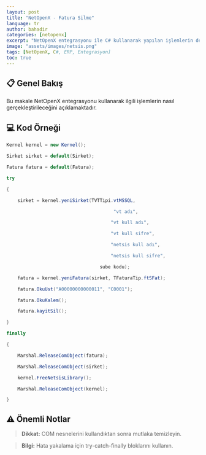 ```yaml
---
layout: post
title: "NetOpenX - Fatura Silme"
language: tr
author: bahadir
categories: [netopenx]
excerpt: "NetOpenX entegrasyonu ile C# kullanarak yapılan işlemlerin detaylı açıklaması ve örnek kodları."
image: "assets/images/netsis.png"
tags: [NetOpenX, C#, ERP, Entegrasyon]
toc: true
---
```


## 📋 Genel Bakış

Bu makale NetOpenX entegrasyonu kullanarak ilgili işlemlerin nasıl gerçekleştirileceğini açıklamaktadır.

## 💻 Kod Örneği

```csharp
Kernel kernel = new Kernel();

Sirket sirket = default(Sirket);

Fatura fatura = default(Fatura);

try

{

    sirket = kernel.yeniSirket(TVTTipi.vtMSSQL,

                                       "vt adı",

                                      "vt kull adı",

                                      "vt kull sifre",

                                      "netsis kull adı",

                                      "netsis kull sifre",

                                  sube kodu);

    fatura = kernel.yeniFatura(sirket, TFaturaTip.ftSFat);

    fatura.OkuUst("A00000000000011", "C0001");

    fatura.OkuKalem();

    fatura.kayitSil();

}

finally

{

    Marshal.ReleaseComObject(fatura);

    Marshal.ReleaseComObject(sirket);

    kernel.FreeNetsisLibrary();

    Marshal.ReleaseComObject(kernel);

}
```


## ⚠️ Önemli Notlar

> **Dikkat:** COM nesnelerini kullandıktan sonra mutlaka temizleyin.

> **Bilgi:** Hata yakalama için try-catch-finally bloklarını kullanın.

